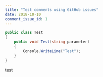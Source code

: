 ```yaml
---
title: "Test comments using GitHub issues"
date: 2018-10-10
comment_issue_id: 1
---
```


```csharp
public class Test
{
    public void Test(string parameter)
    {
        Console.WriteLine("Test");
    }
}
```

test